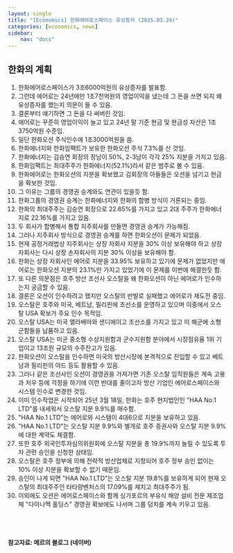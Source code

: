 ```yaml
---
layout: single
title: "[Economics] 한화에어로스페이스 유상증자 (2025.03.24)"
categories: [economics, news]
sidebar:
    nav: "docs"
---
```


## 한화의 계획
1. 한화에어로스페이스가 3조6000억원의 유상증자를 발표함.
1. 그런데 에어로는 24년에만 1조7천억원의 영업이익을 냈는데 그 돈을 쓰면 되지 왜 유상증자를 했는지 의문이 들 수 있음.
1. 결론부터 얘기하면 그 돈을 다 써버린 것임.
1. 에어로는 꾸준히 영업이익이 늘고 있고 24년 말 기준 현금 및 현금성 자산은 1조3750억원 수준임.
1. 일단 한화오션 주식인수에 1조3000억원을 씀.
1. 한화에너지와 한화임팩트가 보유한 한화오션 주식 7.3%를 산 것임.
1. 한화에너지는 김승연 회장의 장남이 50%, 2-3남이 각각 25% 지분을 가지고 있음.
1. 한화임팩트는 최대주주가 한화에너지(52.1%)라서 같은 범주로 볼 수 있음.
1. 한화에어로는 한화오션의 지분을 확보했고 김회장의 아들들은 오션을 넘기고 현금을 확보한 것임.
1. 그 이유는 그룹의 경영권 승계와도 연관이 있을듯 함.
1. 한화그룹의 경영권 승계는 한화에너지와 한화의 합병 방식이 거론되는 중임.
1. 한화의 최대주주는 김승연 회장으로 22.65%를 가지고 있고 2대 주주가 한화에너지로 22.16%를 가지고 있음.
1. 두 회사가 합병해서 통합 지주회사를 만들면 경영권 승계가 가능해짐.
1. 그러나 지주회사 방식으로 경영권 승계를 하면 한화오션이 문제가 되었음.
1. 현재 공정거래법상 지주회사는 상장 자회사 지분을 30% 이상 보유해야 하고 상장 자회사는 다시 상장 손자회사의 지분 30% 이상을 보유해야 함.
1. 한화는 상장 자회사인 에어로 지분을 33.95% 보유하고 있기에 문제가 없었지만 에어로는 한화오션 지분의 23.1%만 가지고 있었기에 이 문제를 이번에 해결한듯 함.
1. 또 다른 의문점은 호주 방산 조선사 오스탈을 왜 한화오션이 아닌 에어로가 인수하는지 궁금할 수 있음.
1. 결론은 오션이 인수하려고 했지만 오스탈의 반발로 실패했고 에어로가 재도전 중임.
1. 오스탈은 호주와 미국, 베트남, 필리핀에 조선소를 운영하고 있으며 이중에서 오스탈 USA 확보가 주요 인수 목적임.
1. 오스탈 USA는 미국 앨라배마와 샌디에이고 조선소를 가지고 있고 미 해군에 소형군함들을 납품하고 있음.
1. 오스탈 USA는 미군 중소형 수상지원함과 군수지원함 분야에서 시장점유율 1위 기업이고 13조원 규모의 수주잔고가 있음.
1. 한화오션이 오스탈을 인수하면 미국의 방산시장에 본격적으로 진입할 수 있고 베트남과 필리핀의 야드 등도 활용할 수 있음.
1. 그러나 같은 조선사인 오션이 경영권을 가져가면 기존 오스탈 임직원들은 계속 고용과 처우 등에 걱정을 하기에 이런 반대를 줄이고자 방산 기업인 에어로스페이스와 시스템 인수로 변경한 것임.
1. 이미 인수작업은 시작되어 25년 3월 18일, 한화는 호주 현지법인인 "HAA No.1 LTD"를 내세워서 오스탈 지분 9.9%를 매수함.
1. "HAA No.1 LTD"는 에어로와 시스템이 4대6으로 지분을 보유하고 있음.
1. "HAA No.1 LTD"는 오스탈 지분 9.9%와 별개로 호주 증권사와 오스탈 지분 9.9%에 대한 계약도 체결함.
1. 또한 호주 외국인투자심의위원회에 오스탈 지분을 총 19.9%까지 늘릴 수 있도록 투자 관련 승인을 신청한 상태임.
1. 오스탈은 호주 정부에 의해 전략적 방산업체로 지정되어 호주 정부 승인 없이는 10% 이상 지분을 확보할 수 없기 때문임.
1. 승인이 나게 되면 "HAA No.1 LTD"는 오스탈 지분 19.8%를 보유하게 되어 현재 오스탈의 최대주주인 타타랑벤처스의 17.09%를 제치고 최대주주가 됨.
1. 이외에도 오션은 에어로스페이스와 함께 싱가포르의 부유식 해양 설비 전문 제조업체 "다이나맥 홀딩스" 경영권 확보에도 나서며 그룹 덩치를 계속 키우고 있음.


<br/>
<br/>

#### 참고자료: 메르의 블로그 (네이버) 